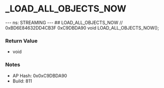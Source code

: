 # _LOAD_ALL_OBJECTS_NOW

--- ns: STREAMING --- ## LOAD_ALL_OBJECTS_NOW  // 0xBD6E84632DD4CB3F 0xC9DBDA90 void LOAD_ALL_OBJECTS_NOW();

### Return Value
* void

### Notes
* AP Hash: 0x0xC9DBDA90
* Build: 811

